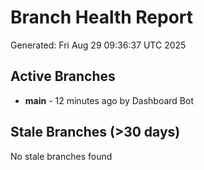 # Branch Health Report
Generated: Fri Aug 29 09:36:37 UTC 2025

## Active Branches
- **main** - 12 minutes ago by Dashboard Bot

## Stale Branches (>30 days)
No stale branches found
